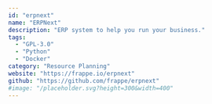 ```yaml
---
id: "erpnext"
name: "ERPNext"
description: "ERP system to help you run your business."
tags:
  - "GPL-3.0"
  - "Python"
  - "Docker"
category: "Resource Planning"
website: "https://frappe.io/erpnext"
github: "https://github.com/frappe/erpnext"
#image: "/placeholder.svg?height=300&width=400"
---
```


